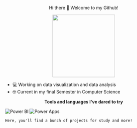 <p align="center">
  Hi there 👋 Welcome to my Github!

</p>
<p align="center">
<img src="https://i.pinimg.com/736x/45/29/0d/45290ddb061a266e0767bc290218b62d.jpg" width="200">
</p>

- 💻 Working on data visualization and data analysis
- 🤓 Current in my final Semester in Computer Science

<p align="center">
  <strong>Tools and languages I've dared to try</strong>
</p>

![Power BI](https://img.shields.io/badge/Power%20BI-F2C811?style=for-the-badge&logoColor=black)
![Power Apps](https://img.shields.io/badge/Power%20Apps-#A331C3?style=for-badge&logoColor=white)
```
Here, you'll find a bunch of projects for study and more!
```


